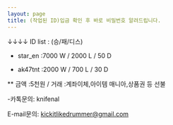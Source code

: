 ```yaml
---
layout: page
title: (작업된 ID)입금 확인 후 바로 비밀번호 알려드립니다.
---
```


↓↓↓↓ ID list : (승/패/디스)




* star_en :7000 W / 2000 L / 50 D

* ak47tnt :2000 W / 700 L / 30 D



** 금액 :5천원 / 거래 :계좌이체,아이템 매니아,상품권 등 선불

-카톡문의: knifenal

 E-mail문의: kickitlikedrummer@gmail.com
